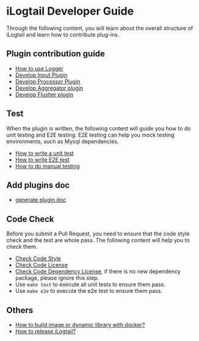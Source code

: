 # iLogtail Developer Guide

Through the following content, you will learn about the overall structure of iLogtail and learn how to contribute plug-ins.

## Plugin contribution guide

- [How to use Logger](How-to-use-logger.md)
- [Develop Input Plugin](How-to-write-input-plugins.md)
- [Develop Processor Plugin](How-to-write-processor-plugins.md)
- [Develop Aggregator plugin](How-to-write-aggregator-plugins.md)
- [Develop Flusher plugin](How-to-write-flusher-plugins.md)

## Test

When the plugin is written, the following content will guide you how to do unit testing and E2E testing. E2E testing can help you mock testing environments, such as Mysql dependencies.

- [How to write a unit test](How-to-write-unit-test.md)
- [How to write E2E test](../../../test/README.md)
- [How to do manual testing](How-to-do-manual-test.md)

## Add plugins doc

- [generate plugin doc](./How-to-genernate-plugin-doc.md)

## Code Check

Before you submit a Pull Request, you need to ensure that the code style check and the test are whole pass. The following content will help you to check them.

- [Check Code Style](How-to-chek-codestyle.md)
- [Check Code License](How-to-check-license.md)
- [Check Code Dependency License](How-to-chek-dependency-license.md), if there is no new dependency package, please ignore this step.
- Use `make test` to execute all unit tests to ensure them pass.
- Use `make e2e` to execute the e2e test to ensure them pass.

## Others

- [How to build image or dynamic library with docker?](How-to-build-with-docker.md)
- [How to release iLogtail?](How-to-release.md)
